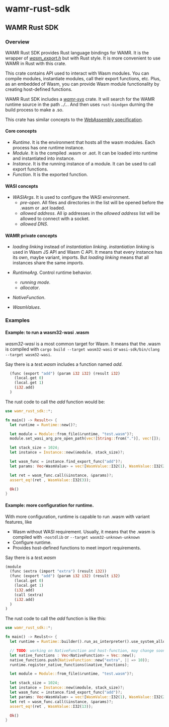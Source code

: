 # wamr-rust-sdk

## WAMR Rust SDK

### Overview

WAMR Rust SDK provides Rust language bindings for WAMR. It is the wrapper
of [*wasm_export.h*](../../../core/iwasm/include/wasm_export.h) but with Rust style.
It is more convenient to use WAMR in Rust with this crate.

This crate contains API used to interact with Wasm modules. You can compile
modules, instantiate modules, call their export functions, etc.
Plus, as an embedded of Wasm, you can provide Wasm module functionality by
creating host-defined functions.

WAMR Rust SDK includes a [*wamr-sys*](../crates/wamr-sys) crate. It will search for
the WAMR runtime source in the path *../..*. And then uses `rust-bindgen` durning
the build process to make a .so.

This crate has similar concepts to the
[WebAssembly specification](https://webassembly.github.io/spec/core/).

#### Core concepts

- *Runtime*. It is the environment that hosts all the wasm modules. Each process has one runtime instance.
- *Module*. It is the compiled .wasm or .aot. It can be loaded into runtime and instantiated into instance.
- *Instance*. It is the running instance of a module. It can be used to call export functions.
- *Function*. It is the exported function.

#### WASI concepts

- *WASIArgs*. It is used to configure the WASI environment.
  - *pre-open*. All files and directories in the list will be opened before the .wasm or .aot loaded.
  - *allowed address*. All ip addresses in the *allowed address* list will be allowed to connect with a socket.
  - *allowed DNS*.

#### WAMR private concepts

- *loading linking* instead of *instantiation linking*. *instantiation linking* is
used in Wasm JS API and Wasm C API. It means that every instance has its own, maybe
variant, imports. But *loading linking* means that all instances share the same *imports*.

- *RuntimeArg*. Control runtime behavior.
  - *running mode*.
  - *allocator*.

- *NativeFunction*.

- *WasmValues*.

### Examples

#### Example: to run a wasm32-wasi .wasm

*wasm32-wasi* is a most common target for Wasm. It means that the .wasm is compiled with
`cargo build --target wasm32-wasi` or `wasi-sdk/bin/clang --target wasm32-wasi`.

Say there is a *test.wasm* includes a function named *add*.

```rust
  (func (export "add") (param i32 i32) (result i32)
    (local.get 0)
    (local.get 1)
    (i32.add)
  )
```

The rust code to call the *add* function would be:

```rust
use wamr_rust_sdk::*;

fn main() -> Result<> {
  let runtime = Runtime::new()?;

  let module = Module::from_file(&runtime, "test.wasm")?;
  module.set_wasi_arg_pre_open_path(vec![String::from(".")], vec![]);

  let stack_size = 1024;
  let instance = Instance::new(&module, stack_size)?;

  let wasm_func = instance.find_export_func("add")?;
  let params: Vec<WasmValue> = vec![WasmValue::I32(1), WasmValue::I32(2)];

  let ret = wasm_func.call(&instance, &params)?;
  assert_eq!(ret , WasmValue::I32(3));

  Ok()
}
```

#### Example: more configuration for runtime.

With more configuration, runtime is capable to run .wasm with variant features, like
- Wasm without WASI requirement. Usually, it means that the .wasm is compiled with `-nostdlib`
  or `--target wasm32-unknown-unknown`
- Configure runtime.
- Provides host-defined functions to meet import requirements.

Say there is a *test.wasm*

```rust
(module
  (func $extra (import "extra") (result i32))
  (func (export "add") (param i32 i32) (result i32)
    (local.get 0)
    (local.get 1)
    (i32.add)
    (call $extra)
    (i32.add)
  )
)
```

The rust code to call the *add* function is like this:

```rust
use wamr_rust_sdk::*;

fn main() -> Reulst<> {
  let runtime = Runtime::builder().run_as_interpreter().use_system_allocator().build()?;

  // TODO: working on NativeFunction and host-function, may change sooner or later
  let native_functions : Vec<NativeFunction> = Vec::new();
  native_functions.push(NativeFunction::new("extra", || => 10));
  runtime.register_native_functions(&native_functions);

  let module = Module::from_file(&runtime, "test.wasm")?;

  let stack_size = 1024;
  let instance = Instance::new(&module, stack_size)?;
  let wasm_func = instance.find_export_func("add")?;
  let params: Vec<WasmValue> = vec![WasmValue::I32(1), WasmValue::I32(2)];
  let ret = wasm_func.call(&instance, &params)?;
  assert_eq!(ret , WasmValue::I32(13));

  Ok()
}
```

